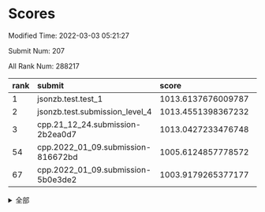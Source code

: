 # Scores

Modified Time: 2022-03-03 05:21:27

Submit Num: 207

All Rank Num: 288217

| rank |               submit               |       score        |       sigma        | pk_num |
| :--- | :--------------------------------- | :----------------- | :----------------- | :----- |
| 1    | jsonzb.test.test_1                 | 1013.6137676009787 | 0.8354511812272281 | 5572   |
| 2    | jsonzb.test.submission_level_4     | 1013.4551398367232 | 0.8220504434809545 | 5568   |
| 3    | cpp.21_12_24.submission-2b2ea0d7   | 1013.0427233476748 | 0.7885677370731449 | 5572   |
| 54   | cpp.2022_01_09.submission-816672bd | 1005.6124857778572 | 0.7277680234292794 | 5571   |
| 67   | cpp.2022_01_09.submission-5b0e3de2 | 1003.9179265377177 | 0.7074589263527921 | 5572   |


<details>
<summary>全部</summary>

| rank |                 submit                 |       score        |       sigma        | pk_num |
| :--- | :------------------------------------- | :----------------- | :----------------- | :----- |
| 1    | jsonzb.test.test_1                     | 1013.6137676009787 | 0.8354511812272281 | 5572   |
| 2    | jsonzb.test.submission_level_4         | 1013.4551398367232 | 0.8220504434809545 | 5568   |
| 3    | cpp.21_12_24.submission-2b2ea0d7       | 1013.0427233476748 | 0.7885677370731449 | 5572   |
| 4    | gobigger.level_3.submission_level_3_0  | 1011.4906255592726 | 0.7743867716124908 | 5567   |
| 5    | gobigger.level_3.submission_level_3_48 | 1011.4881544071974 | 0.769881849740097  | 5569   |
| 6    | gobigger.level_3.submission_level_3_45 | 1011.17015043412   | 0.7630385176978883 | 5574   |
| 7    | gobigger.level_3.submission_level_3_19 | 1011.0388369847747 | 0.7610972880508254 | 5571   |
| 8    | gobigger.level_3.submission_level_3_20 | 1011.0297811826057 | 0.749108695994773  | 5566   |
| 9    | gobigger.level_3.submission_level_3_5  | 1010.9744931207536 | 0.7455846273605105 | 5569   |
| 10   | gobigger.level_3.submission_level_3_6  | 1010.7718375966865 | 0.7652438588243894 | 5571   |
| 11   | gobigger.level_3.submission_level_3_2  | 1010.7302129666106 | 0.7512903575829216 | 5569   |
| 12   | gobigger.level_3.submission_level_3_32 | 1010.6733779899863 | 0.7602309729636367 | 5574   |
| 13   | gobigger.level_3.submission_level_3_36 | 1010.6268856559229 | 0.802399915305881  | 5572   |
| 14   | gobigger.level_3.submission_level_3_35 | 1010.6262310814368 | 0.7599851716194199 | 5571   |
| 15   | gobigger.level_3.submission_level_3_7  | 1010.551672873479  | 0.7603032505305152 | 5572   |
| 16   | gobigger.level_3.submission_level_3_34 | 1010.5433415398721 | 0.7638194002492236 | 5570   |
| 17   | gobigger.level_3.submission_level_3_13 | 1010.3977098272303 | 0.7546699579049457 | 5567   |
| 18   | gobigger.level_3.submission_level_3_14 | 1010.3508638936811 | 0.7827656612011297 | 5572   |
| 19   | gobigger.level_3.submission_level_3_42 | 1010.3425974907244 | 0.7698523430842841 | 5569   |
| 20   | gobigger.level_3.submission_level_3_40 | 1010.2769976678104 | 0.7625441053256437 | 5571   |
| 21   | gobigger.level_3.submission_level_3_30 | 1010.2245059828477 | 0.7564815415244968 | 5570   |
| 22   | gobigger.level_3.submission_level_3_12 | 1010.1539494306387 | 0.766379609577551  | 5570   |
| 23   | gobigger.level_3.submission_level_3_28 | 1010.1199173683138 | 0.7415349434602326 | 5569   |
| 24   | gobigger.level_3.submission_level_3_43 | 1010.0946079499316 | 0.7338964805829513 | 5565   |
| 25   | gobigger.level_3.submission_level_3_21 | 1010.0066573834387 | 0.7428994687746188 | 5572   |
| 26   | gobigger.level_3.submission_level_3_27 | 1009.9918368836707 | 0.7509384362509097 | 5568   |
| 27   | gobigger.level_3.submission_level_3_18 | 1009.9691451583162 | 0.7384865478084861 | 5572   |
| 28   | gobigger.level_3.submission_level_3_24 | 1009.9383430263242 | 0.7515129648645228 | 5572   |
| 29   | gobigger.level_3.submission_level_3_22 | 1009.9297473340564 | 0.7464817184972303 | 5571   |
| 30   | gobigger.level_3.submission_level_3_15 | 1009.9274557139909 | 0.7685381021942265 | 5569   |
| 31   | gobigger.level_3.submission_level_3_23 | 1009.8926729626298 | 0.7379656534644299 | 5566   |
| 32   | gobigger.level_3.submission_level_3_44 | 1009.7739168052566 | 0.7627519832300768 | 5565   |
| 33   | gobigger.level_3.submission_level_3_17 | 1009.7084427381836 | 0.7418656265264728 | 5566   |
| 34   | gobigger.level_3.submission_level_3_25 | 1009.6774675747606 | 0.736870553262456  | 5567   |
| 35   | gobigger.level_3.submission_level_3_10 | 1009.6332175272343 | 0.753650029421041  | 5571   |
| 36   | gobigger.level_3.submission_level_3_37 | 1009.5998750272365 | 0.7476708267991561 | 5568   |
| 37   | gobigger.level_3.submission_level_3_8  | 1009.5897325453077 | 0.7510890186331525 | 5570   |
| 38   | gobigger.level_3.submission_level_3_3  | 1009.5718988161968 | 0.7669716161005198 | 5567   |
| 39   | gobigger.level_3.submission_level_3_47 | 1009.4760359873283 | 0.7479250545878212 | 5573   |
| 40   | gobigger.level_3.submission_level_3_16 | 1009.4167082060595 | 0.7555002347388141 | 5569   |
| 41   | gobigger.level_3.submission_level_3_4  | 1009.3877400170114 | 0.7310056251966318 | 5563   |
| 42   | gobigger.level_3.submission_level_3_49 | 1009.320925824904  | 0.7342543498680848 | 5575   |
| 43   | gobigger.level_3.submission_level_3_39 | 1009.3131271415509 | 0.758949429329519  | 5570   |
| 44   | gobigger.level_3.submission_level_3_38 | 1009.3050250720501 | 0.7463233439798717 | 5574   |
| 45   | gobigger.level_3.submission_level_3_1  | 1009.188114398537  | 0.7688141592800675 | 5569   |
| 46   | gobigger.level_3.submission_level_3_31 | 1009.0075542330752 | 0.7455192692861632 | 5572   |
| 47   | gobigger.level_3.submission_level_3_29 | 1008.9726441335597 | 0.7206913394818454 | 5566   |
| 48   | gobigger.level_3.submission_level_3_11 | 1008.9558255851007 | 0.734829278231215  | 5572   |
| 49   | gobigger.level_3.submission_level_3_9  | 1008.9226362631296 | 0.7453866750426461 | 5572   |
| 50   | gobigger.level_3.submission_level_3_26 | 1008.8706670369311 | 0.752362571240063  | 5568   |
| 51   | gobigger.level_3.submission_level_3_33 | 1008.8312442780667 | 0.7520822185412098 | 5568   |
| 52   | gobigger.level_3.submission_level_3_46 | 1008.8016881104191 | 0.7445208116848497 | 5566   |
| 53   | gobigger.level_3.submission_level_3_41 | 1008.6616976049902 | 0.7526621008144387 | 5572   |
| 54   | cpp.2022_01_09.submission-816672bd     | 1005.6124857778572 | 0.7277680234292794 | 5571   |
| 55   | gobigger.level_1.submission_level_1_2  | 1004.6189122590577 | 0.7112806304561855 | 5572   |
| 56   | gobigger.level_1.submission_level_1_38 | 1004.5647952080549 | 0.7266946652022425 | 5576   |
| 57   | gobigger.level_1.submission_level_1_10 | 1004.4242065736315 | 0.723009824227962  | 5570   |
| 58   | gobigger.level_1.submission_level_1_8  | 1004.3781016610192 | 0.7103258541931445 | 5572   |
| 59   | gobigger.level_1.submission_level_1_41 | 1004.3128568532438 | 0.7160793753352283 | 5567   |
| 60   | gobigger.level_1.submission_level_1_15 | 1004.2147825889756 | 0.7104686768921841 | 5568   |
| 61   | gobigger.level_1.submission_level_1_4  | 1004.1563902519423 | 0.7207377330646509 | 5569   |
| 62   | gobigger.level_1.submission_level_1_11 | 1004.083736726792  | 0.7154691825540737 | 5571   |
| 63   | gobigger.level_1.submission_level_1_12 | 1004.0742501628744 | 0.7150045516256275 | 5567   |
| 64   | gobigger.level_1.submission_level_1_39 | 1004.0096060888791 | 0.7244744753706962 | 5569   |
| 65   | gobigger.level_1.submission_level_1_28 | 1004.0047747064209 | 0.7227603726232996 | 5570   |
| 66   | gobigger.level_1.submission_level_1_32 | 1003.9917043415956 | 0.7215134122608772 | 5569   |
| 67   | cpp.2022_01_09.submission-5b0e3de2     | 1003.9179265377177 | 0.7074589263527921 | 5572   |
| 68   | gobigger.level_1.submission_level_1_0  | 1003.8535931931499 | 0.7107189035503383 | 5573   |
| 69   | gobigger.level_1.submission_level_1_44 | 1003.6963584106919 | 0.7120584671408742 | 5575   |
| 70   | gobigger.level_1.submission_level_1_47 | 1003.6851843647821 | 0.7166495905500071 | 5565   |
| 71   | gobigger.level_1.submission_level_1_1  | 1003.6142479938175 | 0.718552786998568  | 5569   |
| 72   | gobigger.level_1.submission_level_1_18 | 1003.6099642368215 | 0.7059163073093396 | 5565   |
| 73   | gobigger.level_1.submission_level_1_20 | 1003.5295170049712 | 0.7171727939267966 | 5567   |
| 74   | gobigger.level_1.submission_level_1_46 | 1003.5193203067641 | 0.7195649786820242 | 5570   |
| 75   | gobigger.level_1.submission_level_1_29 | 1003.5062043058736 | 0.7376394507142725 | 5567   |
| 76   | gobigger.level_1.submission_level_1_26 | 1003.4771152243607 | 0.7236896839269308 | 5565   |
| 77   | gobigger.level_1.submission_level_1_43 | 1003.4524220779059 | 0.7293101850188967 | 5570   |
| 78   | gobigger.level_1.submission_level_1_21 | 1003.4456088990428 | 0.7086193076202605 | 5571   |
| 79   | gobigger.level_1.submission_level_1_45 | 1003.4440191368253 | 0.7145618922008043 | 5566   |
| 80   | gobigger.level_1.submission_level_1_49 | 1003.408494613659  | 0.7142939757816673 | 5574   |
| 81   | gobigger.level_1.submission_level_1_31 | 1003.3706570020387 | 0.7155814366416177 | 5566   |
| 82   | gobigger.level_1.submission_level_1_27 | 1003.3705544368904 | 0.7198356456040746 | 5563   |
| 83   | gobigger.level_1.submission_level_1_24 | 1003.316236190732  | 0.720731262982459  | 5574   |
| 84   | gobigger.level_1.submission_level_1_23 | 1003.3120151239126 | 0.715375668696555  | 5571   |
| 85   | gobigger.level_1.submission_level_1_35 | 1003.3041113371874 | 0.722425648380708  | 5569   |
| 86   | gobigger.level_1.submission_level_1_16 | 1003.2190184703026 | 0.7046511943877503 | 5571   |
| 87   | gobigger.level_1.submission_level_1_37 | 1003.1951861065436 | 0.7221413076375593 | 5570   |
| 88   | gobigger.level_1.submission_level_1_5  | 1003.1945330275216 | 0.7149739358693383 | 5565   |
| 89   | gobigger.level_1.submission_level_1_3  | 1003.0883183440183 | 0.7168160652706004 | 5577   |
| 90   | gobigger.level_1.submission_level_1_13 | 1002.9768570391308 | 0.7167517365023788 | 5574   |
| 91   | gobigger.level_1.submission_level_1_17 | 1002.9517528725129 | 0.7095149656814124 | 5571   |
| 92   | gobigger.level_1.submission_level_1_19 | 1002.8215384422707 | 0.7196696644713124 | 5570   |
| 93   | gobigger.level_1.submission_level_1_33 | 1002.8123770133435 | 0.7252363649953356 | 5569   |
| 94   | gobigger.level_1.submission_level_1_25 | 1002.7580530360121 | 0.7058297371115908 | 5571   |
| 95   | gobigger.level_1.submission_level_1_6  | 1002.4663291606821 | 0.704984459140883  | 5566   |
| 96   | gobigger.level_1.submission_level_1_36 | 1002.4283237070869 | 0.7059337849844264 | 5568   |
| 97   | gobigger.level_1.submission_level_1_9  | 1002.4034443535021 | 0.7115300536734709 | 5571   |
| 98   | gobigger.level_1.submission_level_1_7  | 1002.2774531446481 | 0.7089530549498767 | 5572   |
| 99   | gobigger.level_1.submission_level_1_22 | 1002.224880005632  | 0.7072186222106822 | 5569   |
| 100  | gobigger.level_1.submission_level_1_34 | 1002.2070571347474 | 0.7198768452908078 | 5562   |
| 101  | gobigger.level_1.submission_level_1_30 | 1002.1489389096121 | 0.7186406725622894 | 5573   |
| 102  | gobigger.level_1.submission_level_1_48 | 1002.0667047870636 | 0.7183396575277896 | 5565   |
| 103  | gobigger.level_1.submission_level_1_14 | 1001.911869729554  | 0.7103648044544191 | 5570   |
| 104  | gobigger.level_1.submission_level_1_40 | 1001.7308487709745 | 0.7202937826866982 | 5574   |
| 105  | gobigger.level_1.submission_level_1_42 | 1001.6492280345255 | 0.7219955821549657 | 5566   |
| 106  | gobigger.random.submission_random_37   | 997.4697861022742  | 0.7152867843287666 | 5562   |
| 107  | gobigger.random.submission_random_22   | 997.4618301226745  | 0.7108247096446759 | 5567   |
| 108  | gobigger.random.submission_random_48   | 997.1853655662111  | 0.7219164975272812 | 5563   |
| 109  | gobigger.random.submission_random_43   | 997.0764658394016  | 0.7150750113700278 | 5571   |
| 110  | gobigger.random.submission_random_9    | 996.9330024697994  | 0.7152362333253923 | 5564   |
| 111  | gobigger.random.submission_random_42   | 996.838299242574   | 0.7202340361432858 | 5567   |
| 112  | gobigger.random.submission_random_20   | 996.7833523892257  | 0.7050525613167287 | 5571   |
| 113  | gobigger.random.submission_random_10   | 996.782508136402   | 0.71592433918608   | 5567   |
| 114  | gobigger.random.submission_random_29   | 996.7447029973863  | 0.7083108534348564 | 5569   |
| 115  | gobigger.random.submission_random_45   | 996.7281894932559  | 0.7101975867420006 | 5572   |
| 116  | gobigger.random.submission_random_4    | 996.6102633092191  | 0.7034447517216146 | 5569   |
| 117  | gobigger.random.submission_random_35   | 996.5965853995498  | 0.707925703989012  | 5571   |
| 118  | gobigger.random.submission_random_34   | 996.5480927269335  | 0.7015246012480214 | 5573   |
| 119  | gobigger.random.submission_random_13   | 996.5222417506689  | 0.6970007820112692 | 5563   |
| 120  | gobigger.random.submission_random_2    | 996.5018820894123  | 0.7081820105679362 | 5571   |
| 121  | gobigger.random.submission_random_26   | 996.4890062710948  | 0.6951967352172069 | 5564   |
| 122  | gobigger.random.submission_random_0    | 996.4703914929592  | 0.7055332853370606 | 5564   |
| 123  | gobigger.random.submission_random_38   | 996.4020670778049  | 0.7260804805885633 | 5574   |
| 124  | gobigger.random.submission_random_30   | 996.3802351648391  | 0.7204030938051909 | 5565   |
| 125  | gobigger.random.submission_random_8    | 996.2886140841954  | 0.7199717235121541 | 5578   |
| 126  | gobigger.random.submission_random_15   | 996.2476830806128  | 0.6960760714733986 | 5570   |
| 127  | gobigger.random.submission_random_32   | 996.2427137724375  | 0.7106897415862862 | 5572   |
| 128  | gobigger.random.submission_random_24   | 996.2246799020469  | 0.725525720923852  | 5570   |
| 129  | gobigger.random.submission_random_44   | 996.215344053803   | 0.7184783353619397 | 5567   |
| 130  | gobigger.random.submission_random_23   | 996.194475050559   | 0.7235088065533953 | 5566   |
| 131  | gobigger.random.submission_random_11   | 996.1810809967137  | 0.7227440119931519 | 5572   |
| 132  | gobigger.random.submission_random_5    | 996.1496898068846  | 0.7063793571131176 | 5571   |
| 133  | gobigger.random.submission_random_1    | 996.0100159767568  | 0.7147280354870906 | 5567   |
| 134  | gobigger.random.submission_random_18   | 995.9657142660943  | 0.7170018918541309 | 5568   |
| 135  | gobigger.random.submission_random_40   | 995.9075628067413  | 0.7056418939199047 | 5569   |
| 136  | gobigger.random.submission_random_49   | 995.854063116458   | 0.7120905244522698 | 5570   |
| 137  | gobigger.random.submission_random_47   | 995.7950878807313  | 0.7023308410986874 | 5565   |
| 138  | gobigger.random.submission_random_21   | 995.7580906152895  | 0.7046892439747988 | 5561   |
| 139  | gobigger.random.submission_random_19   | 995.7085376217786  | 0.709103836681758  | 5569   |
| 140  | gobigger.random.submission_random_12   | 995.6701651832949  | 0.7205220014784928 | 5565   |
| 141  | gobigger.random.submission_random_28   | 995.644476317368   | 0.7225638979782987 | 5569   |
| 142  | gobigger.random.submission_random_46   | 995.6122410038142  | 0.7137083513268817 | 5571   |
| 143  | gobigger.random.submission_random_31   | 995.5792396712951  | 0.7178844558836905 | 5574   |
| 144  | gobigger.random.submission_random_7    | 995.5714966381069  | 0.7131035821800019 | 5570   |
| 145  | gobigger.random.submission_random_39   | 995.5522128781173  | 0.7017318215106204 | 5569   |
| 146  | gobigger.random.submission_random_3    | 995.4998096592498  | 0.7044496359820255 | 5579   |
| 147  | gobigger.random.submission_random_6    | 995.4979817851525  | 0.7029402793446111 | 5574   |
| 148  | gobigger.random.submission_random_27   | 995.4890486478381  | 0.718319914812682  | 5573   |
| 149  | gobigger.random.submission_random_14   | 995.4645592914051  | 0.7202139116218098 | 5571   |
| 150  | gobigger.random.submission_random_41   | 995.3639129090724  | 0.7090737457527841 | 5569   |
| 151  | gobigger.random.submission_random_16   | 995.2334530971549  | 0.709619769071062  | 5570   |
| 152  | gobigger.random.submission_random_36   | 994.9438414169737  | 0.7106465297484943 | 5565   |
| 153  | gobigger.random.submission_random_17   | 994.8936050753185  | 0.7058306960894195 | 5573   |
| 154  | gobigger.random.submission_random_33   | 994.7102798509583  | 0.723726002768568  | 5572   |
| 155  | gobigger.random.submission_random_25   | 994.4660859316248  | 0.7319466214296801 | 5567   |
| 156  | gobigger.level_2.submission_level_2_40 | 993.8498353918221  | 0.7203588159060218 | 5565   |
| 157  | gobigger.level_2.submission_level_2_20 | 993.4254245694914  | 0.7338728344321708 | 5566   |
| 158  | gobigger.level_2.submission_level_2_25 | 993.3852049366609  | 0.7377446193510799 | 5568   |
| 159  | gobigger.level_2.submission_level_2_2  | 993.3665565387429  | 0.7363485590343648 | 5569   |
| 160  | gobigger.level_2.submission_level_2_11 | 993.1804259902628  | 0.7379158216939341 | 5564   |
| 161  | gobigger.level_2.submission_level_2_15 | 993.1187237404991  | 0.7447745414117759 | 5569   |
| 162  | gobigger.level_2.submission_level_2_45 | 993.103478786607   | 0.7386885252060587 | 5564   |
| 163  | gobigger.level_2.submission_level_2_27 | 993.0624482244137  | 0.729021305730752  | 5573   |
| 164  | gobigger.level_2.submission_level_2_38 | 992.8935751462832  | 0.7379809250616143 | 5567   |
| 165  | gobigger.level_2.submission_level_2_31 | 992.8358193171111  | 0.7473852704387697 | 5573   |
| 166  | gobigger.level_2.submission_level_2_24 | 992.6860639249529  | 0.7327075091554296 | 5569   |
| 167  | gobigger.level_2.submission_level_2_26 | 992.6855567533362  | 0.7461739524515729 | 5570   |
| 168  | gobigger.level_2.submission_level_2_37 | 992.6233569323754  | 0.7492273378413755 | 5568   |
| 169  | gobigger.level_2.submission_level_2_28 | 992.5533712144331  | 0.7441623857888056 | 5573   |
| 170  | gobigger.level_2.submission_level_2_39 | 992.5449575067207  | 0.7559753891225286 | 5572   |
| 171  | gobigger.level_2.submission_level_2_41 | 992.5236855992644  | 0.7488598469270065 | 5566   |
| 172  | gobigger.level_2.submission_level_2_19 | 992.4708955443755  | 0.7443657435059501 | 5567   |
| 173  | gobigger.level_2.submission_level_2_49 | 992.4317399076931  | 0.7442944003937843 | 5569   |
| 174  | gobigger.level_2.submission_level_2_7  | 992.427760818625   | 0.7361922635473371 | 5575   |
| 175  | gobigger.level_2.submission_level_2_13 | 992.3361802669925  | 0.7523210590950575 | 5568   |
| 176  | gobigger.level_2.submission_level_2_48 | 992.2958007503161  | 0.727253736196682  | 5567   |
| 177  | gobigger.level_2.submission_level_2_42 | 991.9921733869685  | 0.7320275869399456 | 5570   |
| 178  | gobigger.level_2.submission_level_2_16 | 991.9604044192579  | 0.7300964313092726 | 5570   |
| 179  | gobigger.level_2.submission_level_2_43 | 991.9591931278225  | 0.7797066540363431 | 5569   |
| 180  | gobigger.level_2.submission_level_2_12 | 991.8508421294025  | 0.7517304039971968 | 5573   |
| 181  | gobigger.level_2.submission_level_2_29 | 991.8242362897031  | 0.739927776676178  | 5569   |
| 182  | gobigger.level_2.submission_level_2_47 | 991.8156405513224  | 0.7478563169099373 | 5570   |
| 183  | gobigger.level_2.submission_level_2_9  | 991.7692866603045  | 0.7582339306723148 | 5567   |
| 184  | gobigger.level_2.submission_level_2_22 | 991.73495908867    | 0.7498705083474547 | 5570   |
| 185  | gobigger.level_2.submission_level_2_44 | 991.6363881024323  | 0.7485689818608503 | 5569   |
| 186  | gobigger.level_2.submission_level_2_18 | 991.5453520817271  | 0.7601605075563882 | 5567   |
| 187  | gobigger.level_2.submission_level_2_35 | 991.3556095091194  | 0.7415268425859944 | 5571   |
| 188  | gobigger.level_2.submission_level_2_5  | 991.3268992145023  | 0.7841637091317609 | 5573   |
| 189  | gobigger.level_2.submission_level_2_17 | 991.3048696972556  | 0.7640611540953343 | 5569   |
| 190  | gobigger.level_2.submission_level_2_0  | 991.2817839607918  | 0.7637455750316965 | 5571   |
| 191  | gobigger.level_2.submission_level_2_30 | 991.2190628622535  | 0.7626945110106154 | 5570   |
| 192  | gobigger.level_2.submission_level_2_4  | 991.2023472112143  | 0.7553547453068238 | 5567   |
| 193  | gobigger.level_2.submission_level_2_10 | 991.1866595249562  | 0.7486934194675144 | 5577   |
| 194  | gobigger.level_2.submission_level_2_8  | 991.1797384576054  | 0.7289773429871461 | 5568   |
| 195  | gobigger.level_2.submission_level_2_3  | 990.9872561500443  | 0.7414862194450607 | 5571   |
| 196  | gobigger.level_2.submission_level_2_46 | 990.9481665101654  | 0.7560615948277002 | 5572   |
| 197  | gobigger.level_2.submission_level_2_14 | 990.9441267360424  | 0.7521010205307841 | 5571   |
| 198  | gobigger.level_2.submission_level_2_21 | 990.8696018641888  | 0.7619246525509156 | 5569   |
| 199  | gobigger.level_2.submission_level_2_36 | 990.8468418353252  | 0.7656904007441371 | 5566   |
| 200  | gobigger.level_2.submission_level_2_6  | 990.7627767551324  | 0.7540714770383301 | 5570   |
| 201  | gobigger.level_2.submission_level_2_33 | 990.7091633684487  | 0.7804518734553849 | 5563   |
| 202  | gobigger.level_2.submission_level_2_34 | 990.695289484081   | 0.762780240294607  | 5571   |
| 203  | gobigger.level_2.submission_level_2_32 | 990.5812618042565  | 0.7721756627175151 | 5573   |
| 204  | gobigger.level_2.submission_level_2_1  | 990.4485823621936  | 0.762007338338732  | 5573   |
| 205  | gobigger.level_2.submission_level_2_23 | 990.2237991482046  | 0.7855852991048569 | 5569   |
| 206  | gobigger.none.submission_none_0        | 979.0360397466611  | 1.2483711777313715 | 5571   |
| 207  | gobigger.none.submission_none_1        | 974.8074297013994  | 1.5925424480938628 | 5567   |

</details>